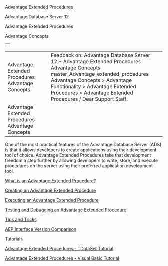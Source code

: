Advantage Extended Procedures




Advantage Database Server 12  

Advantage Extended Procedures

Advantage Concepts

|  |
| --- |
|  |

|  |  |  |  |  |
| --- | --- | --- | --- | --- |
| Advantage Extended Procedures  Advantage Concepts |  |  | Feedback on: Advantage Database Server 12 - Advantage Extended Procedures Advantage Concepts master\_Advantage\_extended\_procedures Advantage Concepts > Advantage Functionality > Advantage Extended Procedures > Advantage Extended Procedures / Dear Support Staff, |  |
| Advantage Extended Procedures  Advantage Concepts |  |  |  |  |

One of the most practical features of the Advantage Database Server (ADS) is that it allows developers to create applications using their development tool of choice. Advantage Extended Procedures take that development freedom a step further by allowing developers to write, store, and execute procedures on the server using their preferred application development tool.

[What is an Advantage Extended Procedure?](master_what_is_an_advantage_extended_procedure_.htm)

[Creating an Advantage Extended Procedure](master_creating_an_advantage_extended_procedure.htm)

[Executing an Advantage Extended Procedure](master_executing_an_advantage_extended_procedure.htm)

[Testing and Debugging an Advantage Extended Procedure](master_testing_and_debugging_an_advantage_extended_procedure.htm)

[Tips and Tricks](master_tips_and_tricks_advantage_extended_procedures.htm)

[AEP Interface Version Comparison](master_aep_interface_version_comparison.htm)

Tutorials

[Advantage Extended Procedures - TDataSet Tutorial](master_advantage_extended_procedures_tdataset_tutorial.htm)

[Advantage Extended Procedures - Visual Basic Tutorial](master_advantage_extended_procedures_visual_basic_tutorial.htm)